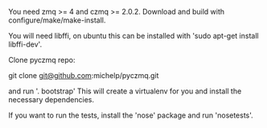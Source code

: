 
You need zmq >= 4 and czmq >= 2.0.2.  Download and build with
configure/make/make-install.

You will need libffi, on ubuntu this can be installed with 'sudo
apt-get install libffi-dev'.

Clone pyczmq repo:

  git clone git@github.com:michelp/pyczmq.git

and run '. bootstrap' This will create a virtualenv for you and
install the necessary dependencies.

If you want to run the tests, install the 'nose' package and run
'nosetests'.

